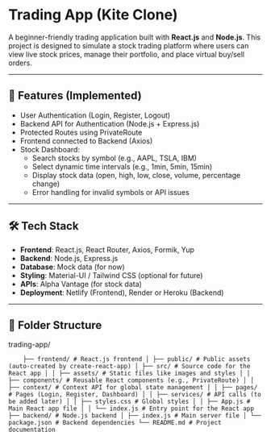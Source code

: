 # Trading App (Kite Clone)
 
A beginner-friendly trading application built with **React.js** and **Node.js**. This project is designed to simulate a stock trading platform where users can view live stock prices, manage their portfolio, and place virtual buy/sell orders.
 
---
 
## 🚀 Features (Implemented)
- User Authentication (Login, Register, Logout)
- Backend API for Authentication (Node.js + Express.js)
- Protected Routes using PrivateRoute
- Frontend connected to Backend (Axios)
- Stock Dashboard:
  - Search stocks by symbol (e.g., AAPL, TSLA, IBM)
  - Select dynamic time intervals (e.g., 1min, 5min, 15min)
  - Display stock data (open, high, low, close, volume, percentage change)
  - Error handling for invalid symbols or API issues
 
---
 
## 🛠️ Tech Stack
- **Frontend**: React.js, React Router, Axios, Formik, Yup
- **Backend**: Node.js, Express.js
- **Database**: Mock data (for now)
- **Styling**: Material-UI / Tailwind CSS (optional for future)
- **APIs**: Alpha Vantage (for stock data)
- **Deployment**: Netlify (Frontend), Render or Heroku (Backend)
 
---
 
## 📂 Folder Structure
trading-app/
```
    ├── frontend/ # React.js frontend │ ├── public/ # Public assets (auto-created by create-react-app) │ ├── src/ # Source code for the React app │ │ ├── assets/ # Static files like images and styles │ │ ├── components/ # Reusable React components (e.g., PrivateRoute) │ │ ├── context/ # Context API for global state management │ │ ├── pages/ # Pages (Login, Register, Dashboard) │ │ ├── services/ # API calls (to be added later) │ │ ├── styles.css # Global styles │ │ ├── App.js # Main React app file │ │ └── index.js # Entry point for the React app ├── backend/ # Node.js backend │ ├── index.js # Main server file │ └── package.json # Backend dependencies └── README.md # Project documentation
```